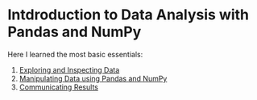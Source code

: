 # Intdroduction to Data Analysis with Pandas and NumPy

Here I learned the most basic essentials:

1. [Exploring and Inspecting Data](https://github.com/MrIzzat/Data-Analyst-Course/tree/master/Introduction%20to%20Data%20Analysis%20with%20Pandas%20and%20NumPy/Exploring%20and%20Inspecting%20Data)
2. [Manipulating Data using Pandas and NumPy](https://github.com/MrIzzat/Data-Analyst-Course/tree/master/Introduction%20to%20Data%20Analysis%20with%20Pandas%20and%20NumPy/Manipulating%20Data%20using%20Pandas%20and%20NumPy)
3. [Communicating Results](https://github.com/MrIzzat/Data-Analyst-Course/tree/master/Introduction%20to%20Data%20Analysis%20with%20Pandas%20and%20NumPy/Communicating%20Results)
